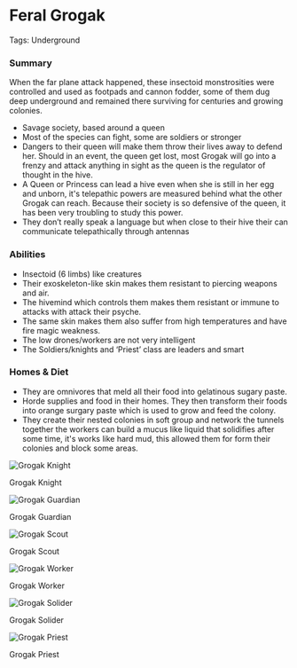 # Feral Grogak

Tags: Underground

### Summary

When the far plane attack happened, these insectoid monstrosities were controlled and used as footpads and cannon fodder, some of them dug deep underground and remained there surviving for centuries and growing colonies.

- Savage society, based around a queen
- Most of the species can fight, some are soldiers or stronger
- Dangers to their queen will make them throw their lives away to defend her. Should in an event, the queen get lost, most Grogak will go into a frenzy and attack anything in sight as the queen is the regulator of thought in the hive.
- A Queen or Princess can lead a hive even when she is still in her egg and unborn, it's telepathic powers are measured behind what the other Grogak can reach. Because their society is so defensive of the queen, it has been very troubling to study this power.
- They don’t really speak a language but when close to their hive their can communicate telepathically through antennas

### Abilities

- Insectoid (6 limbs) like creatures
- Their exoskeleton-like skin makes them resistant to piercing weapons and air.
- The hivemind which controls them makes them resistant or immune to attacks with attack their psyche.
- The same skin makes them also suffer from high temperatures and have fire magic weakness.
- The low drones/workers are not very intelligent
- The Soldiers/knights and ‘Priest’ class are leaders and smart

### Homes & Diet

- They are omnivores that meld all their food into gelatinous sugary paste.
- Horde supplies and food in their homes. They then transform their foods into orange surgary paste which is used to grow and feed the colony.
- They create their nested colonies in soft group and network the tunnels together the workers can build a mucus like liquid that solidifies after some time, it's works like hard mud, this allowed them for form their colonies and block some areas.

![Grogak Knight](Untitled%2082.png)

Grogak Knight

![Grogak Guardian](Untitled%2083.png)

Grogak Guardian

![Grogak Scout](Untitled%2084.png)

Grogak Scout

![Grogak Worker](Untitled%2085.png)

Grogak Worker

![Grogak Solider](Untitled%2086.png)

Grogak Solider

![Grogak Priest](Untitled%2087.png)

Grogak Priest